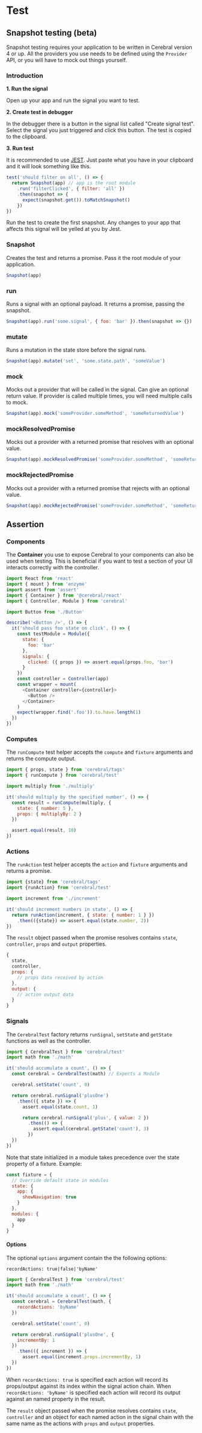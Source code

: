 # Test

## Snapshot testing (beta)

Snapshot testing requires your application to be written in Cerebral version 4 or up. All the providers you use needs to be defined using the `Provider` API, or you will have to mock out things yourself.

### Introduction

**1. Run the signal**

Open up your app and run the signal you want to test.

**2. Create test in debugger**

In the debugger there is a button in the signal list called "Create signal test". Select the signal you just triggered and click this button. The test is copied to the clipboard.

**3. Run test**

It is recommended to use [JEST](https://facebook.github.io/jest/). Just paste what you have in your clipboard and it will look something like this.

```js
test('should filter on all', () => {
  return Snapshot(app) // app is the root module
    .run('filterClicked', { filter: 'all' })
    .then(snapshot => {
      expect(snapshot.get()).toMatchSnapshot()
    })
})
```

Run the test to create the first snapshot. Any changes to your app that affects this signal will be yelled at you by Jest.

### Snapshot

Creates the test and returns a promise. Pass it the root module of your application.

```js
Snapshot(app)
```

### run

Runs a signal with an optional payload. It returns a promise, passing the snapshot.

```js
Snapshot(app).run('some.signal', { foo: 'bar' }).then(snapshot => {})
```

### mutate

Runs a mutation in the state store before the signal runs.

```js
Snapshot(app).mutate('set', 'some.state.path', 'someValue')
```

### mock

Mocks out a provider that will be called in the signal. Can give an optional return value. If provider is called multiple times, you will need multiple calls to mock.

```js
Snapshot(app).mock('someProvider.someMethod', 'someReturnedValue')
```

### mockResolvedPromise

Mocks out a provider with a returned promise that resolves with an optional value.

```js
Snapshot(app).mockResolvedPromise('someProvider.someMethod', 'someReturnedValue')
```

### mockRejectedPromise

Mocks out a provider with a returned promise that rejects with an optional value.

```js
Snapshot(app).mockRejectedPromise('someProvider.someMethod', 'someReturnedValue')
```

## Assertion

### Components
The **Container** you use to expose Cerebral to your components can also be used when testing. This is beneficial if you want to test
a section of your UI interacts correctly with the controller.

```js
import React from 'react'
import { mount } from 'enzyme'
import assert from 'assert'
import { Container } from '@cerebral/react'
import { Controller, Module } from 'cerebral'

import Button from './Button'

describe('<Button />', () => {
  it('should pass foo state on click', () => {
    const testModule = Module({
      state: {
        foo: 'bar'
      },
      signals: {
        clicked: ({ props }) => assert.equal(props.foo, 'bar')
      }  
    })
    const controller = Controller(app)
    const wrapper = mount(
      <Container controller={controller}>
        <Button />
      </Container>
    )
    expect(wrapper.find('.foo')).to.have.length(1)
  })
})
```

### Computes

The `runCompute` test helper accepts the `compute` and `fixture` arguments and returns the compute output.

```js
import { props, state } from 'cerebral/tags'
import { runCompute } from 'cerebral/test'

import multiply from './multiply'

it('should multiply by the specified number', () => {
  const result = runCompute(multiply, {
    state: { number: 5 },
    props: { multiplyBy: 2 }
  })

  assert.equal(result, 10)
})
```

### Actions

The `runAction` test helper accepts the `action` and `fixture` arguments and returns a promise.

```js
import {state} from 'cerebral/tags'
import {runAction} from 'cerebral/test'

import increment from './increment'

it('should increment numbers in state', () => {
  return runAction(increment, { state: { number: 1 } })
    .then(({state}) => assert.equal(state.number, 2))
})
```

The `result` object passed when the promise resolves contains `state`, `controller`, `props` and `output` properties.

```js
{
  state,
  controller,
  props: {
    // props data received by action
  },
  output: {
    // action output data
  }
}
```

### Signals

The `CerebralTest` factory returns `runSignal`, `setState` and `getState` functions as well as the controller.

```js
import { CerebralTest } from 'cerebral/test'
import math from './math'

it('should accumulate a count', () => {
  const cerebral = CerebralTest(math) // Expects a Module

  cerebral.setState('count', 0)

  return cerebral.runSignal('plusOne')
    .then(({ state }) => {
      assert.equal(state.count, 1)

      return cerebral.runSignal('plus', { value: 2 })
        .then(() => {
          assert.equal(cerebral.getState('count'), 3)
        })
  })
})
```

Note that state initialized in a module takes precedence over the state property of a fixture. Example:

```js
const fixture = {
  // Override default state in modules
  state: {
    app: {    
      showNavigation: true    
    }
  },
  modules: {
    app
  }
}
```

#### Options
The optional `options` argument contain the the following options:

`recordActions: true|false|'byName'`

```js
import { CerebralTest } from 'cerebral/test'
import math from './math'

it('should accumulate a count', () => {
  const cerebral = CerebralTest(math, {
    recordActions: 'byName'
  })

  cerebral.setState('count', 0)

  return cerebral.runSignal('plusOne', {
    incrementBy: 1
  })
    .then(({ increment }) => {
      assert.equal(increment.props.incrementBy, 1)
  })
})
```

When `recordActions: true` is specified each action will record its props/output against its index within the signal action chain. When `recordActions: 'byName'` is specified each action will record its output against an named property in the result.

The `result` object passed when the promise resolves contains `state`, `controller` and an object for each named action in the signal chain with the same name as the actions with `props` and `output` properties.
